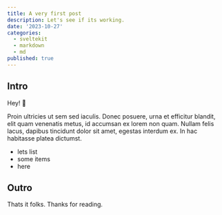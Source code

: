 ```yaml
---
title: A very first post
description: Let's see if its working.
date: '2023-10-27'
categories:
  - sveltekit
  - markdown
  - md
published: true
---
```


## Intro

Hey! 👋

Proin ultricies ut sem sed iaculis. Donec posuere, urna et efficitur blandit, elit quam venenatis metus, id accumsan ex lorem non quam. Nullam felis lacus, dapibus tincidunt dolor sit amet, egestas interdum ex. In hac habitasse platea dictumst.

- lets list
- some items
- here

## Outro

Thats it folks. Thanks for reading.